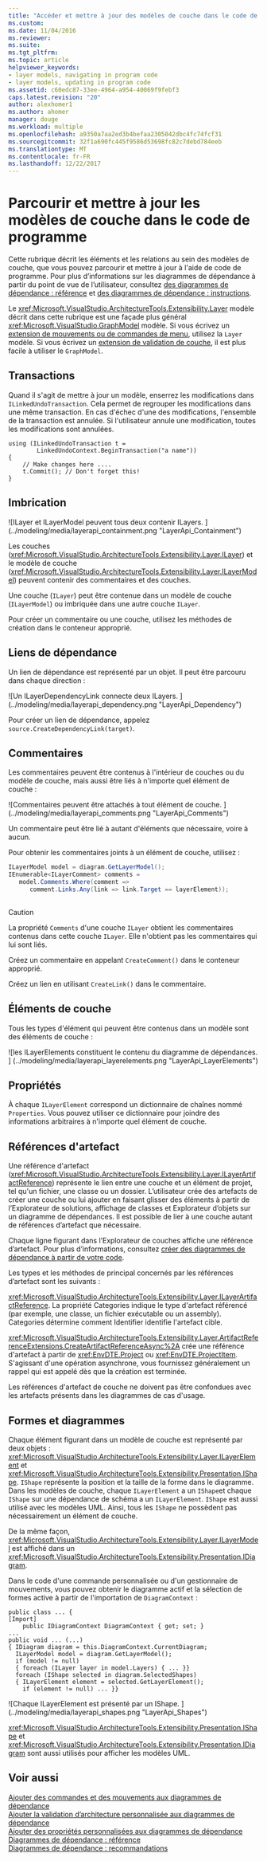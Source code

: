 ```yaml
---
title: "Accéder et mettre à jour des modèles de couche dans le code de programme | Documents Microsoft"
ms.custom: 
ms.date: 11/04/2016
ms.reviewer: 
ms.suite: 
ms.tgt_pltfrm: 
ms.topic: article
helpviewer_keywords:
- layer models, navigating in program code
- layer models, updating in program code
ms.assetid: c60edc87-33ee-4964-a954-40069f9febf3
caps.latest.revision: "20"
author: alexhomer1
ms.author: ahomer
manager: douge
ms.workload: multiple
ms.openlocfilehash: a9350a7aa2ed3b4befaa2305042dbc4fc74fcf31
ms.sourcegitcommit: 32f1a690fc445f9586d53698fc82c7debd784eeb
ms.translationtype: MT
ms.contentlocale: fr-FR
ms.lasthandoff: 12/22/2017
---
```

# <a name="navigate-and-update-layer-models-in-program-code"></a>Parcourir et mettre à jour les modèles de couche dans le code de programme
Cette rubrique décrit les éléments et les relations au sein des modèles de couche, que vous pouvez parcourir et mettre à jour à l'aide de code de programme. Pour plus d’informations sur les diagrammes de dépendance à partir du point de vue de l’utilisateur, consultez [des diagrammes de dépendance : référence](../modeling/layer-diagrams-reference.md) et [des diagrammes de dépendance : instructions](../modeling/layer-diagrams-guidelines.md).  
  
 Le <xref:Microsoft.VisualStudio.ArchitectureTools.Extensibility.Layer> modèle décrit dans cette rubrique est une façade plus général <xref:Microsoft.VisualStudio.GraphModel> modèle. Si vous écrivez un [extension de mouvements ou de commandes de menu](../modeling/add-commands-and-gestures-to-layer-diagrams.md), utilisez la `Layer` modèle. Si vous écrivez un [extension de validation de couche](../modeling/add-custom-architecture-validation-to-layer-diagrams.md), il est plus facile à utiliser le `GraphModel`.  
  
## <a name="transactions"></a>Transactions  
 Quand il s'agit de mettre à jour un modèle, enserrez les modifications dans `ILinkedUndoTransaction`. Cela permet de regrouper les modifications dans une même transaction. En cas d'échec d'une des modifications, l'ensemble de la transaction est annulée. Si l'utilisateur annule une modification, toutes les modifications sont annulées.  
  
```  
using (ILinkedUndoTransaction t =  
        LinkedUndoContext.BeginTransaction("a name"))  
{   
    // Make changes here ....  
    t.Commit(); // Don't forget this!  
}  
```  
  
## <a name="containment"></a>Imbrication  
 ![ILayer et ILayerModel peuvent tous deux contenir ILayers. ] (../modeling/media/layerapi_containment.png "LayerApi_Containment")  
  
 Les couches (<xref:Microsoft.VisualStudio.ArchitectureTools.Extensibility.Layer.ILayer>) et le modèle de couche (<xref:Microsoft.VisualStudio.ArchitectureTools.Extensibility.Layer.ILayerModel>) peuvent contenir des commentaires et des couches.  
  
 Une couche (`ILayer`) peut être contenue dans un modèle de couche (`ILayerModel`) ou imbriquée dans une autre couche `ILayer`.  
  
 Pour créer un commentaire ou une couche, utilisez les méthodes de création dans le conteneur approprié.  
  
## <a name="dependency-links"></a>Liens de dépendance  
 Un lien de dépendance est représenté par un objet. Il peut être parcouru dans chaque direction :  
  
 ![Un ILayerDependencyLink connecte deux ILayers. ] (../modeling/media/layerapi_dependency.png "LayerApi_Dependency")  
  
 Pour créer un lien de dépendance, appelez `source.CreateDependencyLink(target)`.  
  
## <a name="comments"></a>Commentaires  
 Les commentaires peuvent être contenus à l'intérieur de couches ou du modèle de couche, mais aussi être liés à n'importe quel élément de couche :  
  
 ![Commentaires peuvent être attachés à tout élément de couche. ] (../modeling/media/layerapi_comments.png "LayerApi_Comments")  
  
 Un commentaire peut être lié à autant d'éléments que nécessaire, voire à aucun.  
  
 Pour obtenir les commentaires joints à un élément de couche, utilisez :  
  
```csharp  
ILayerModel model = diagram.GetLayerModel();   
IEnumerable<ILayerComment> comments =   
   model.Comments.Where(comment =>   
      comment.Links.Any(link => link.Target == layerElement));  
  
```  
  
> [!CAUTION]
>  La propriété `Comments` d'une couche `ILayer` obtient les commentaires contenus dans cette couche `ILayer`. Elle n'obtient pas les commentaires qui lui sont liés.  
  
 Créez un commentaire en appelant `CreateComment()` dans le conteneur approprié.  
  
 Créez un lien en utilisant `CreateLink()` dans le commentaire.  
  
## <a name="layer-elements"></a>Éléments de couche  
 Tous les types d'élément qui peuvent être contenus dans un modèle sont des éléments de couche :  
  
 ![les ILayerElements constituent le contenu du diagramme de dépendances. ] (../modeling/media/layerapi_layerelements.png "LayerApi_LayerElements")  
  
## <a name="properties"></a>Propriétés  
 À chaque `ILayerElement` correspond un dictionnaire de chaînes nommé `Properties`. Vous pouvez utiliser ce dictionnaire pour joindre des informations arbitraires à n'importe quel élément de couche.  
  
## <a name="artifact-references"></a>Références d'artefact  
 Une référence d'artefact (<xref:Microsoft.VisualStudio.ArchitectureTools.Extensibility.Layer.ILayerArtifactReference>) représente le lien entre une couche et un élément de projet, tel qu'un fichier, une classe ou un dossier. L’utilisateur crée des artefacts de créer une couche ou lui ajouter en faisant glisser des éléments à partir de l’Explorateur de solutions, affichage de classes et Explorateur d’objets sur un diagramme de dépendances. Il est possible de lier à une couche autant de références d’artefact que nécessaire.  
  
 Chaque ligne figurant dans l’Explorateur de couches affiche une référence d’artefact. Pour plus d’informations, consultez [créer des diagrammes de dépendance à partir de votre code](../modeling/create-layer-diagrams-from-your-code.md).  
  
 Les types et les méthodes de principal concernés par les références d’artefact sont les suivants :  
  
 <xref:Microsoft.VisualStudio.ArchitectureTools.Extensibility.Layer.ILayerArtifactReference>. La propriété Categories indique le type d'artefact référencé (par exemple, une classe, un fichier exécutable ou un assembly). Categories détermine comment Identifier identifie l'artefact cible.  
  
 <xref:Microsoft.VisualStudio.ArchitectureTools.Extensibility.Layer.ArtifactReferenceExtensions.CreateArtifactReferenceAsync%2A> crée une référence d'artefact à partir de <xref:EnvDTE.Project> ou <xref:EnvDTE.ProjectItem>. S'agissant d'une opération asynchrone, vous fournissez généralement un rappel qui est appelé dès que la création est terminée.  
  
 Les références d'artefact de couche ne doivent pas être confondues avec les artefacts présents dans les diagrammes de cas d'usage.  
  
## <a name="shapes-and-diagrams"></a>Formes et diagrammes  
 Chaque élément figurant dans un modèle de couche est représenté par deux objets : <xref:Microsoft.VisualStudio.ArchitectureTools.Extensibility.Layer.ILayerElement> et <xref:Microsoft.VisualStudio.ArchitectureTools.Extensibility.Presentation.IShape>. `IShape` représente la position et la taille de la forme dans le diagramme. Dans les modèles de couche, chaque `ILayerElement` a un `IShape`et chaque `IShape` sur une dépendance de schéma a un `ILayerElement`. `IShape` est aussi utilisé avec les modèles UML. Ainsi, tous les `IShape` ne possèdent pas nécessairement un élément de couche.  
  
 De la même façon, <xref:Microsoft.VisualStudio.ArchitectureTools.Extensibility.Layer.ILayerModel> est affiché dans un <xref:Microsoft.VisualStudio.ArchitectureTools.Extensibility.Presentation.IDiagram>.  
  
 Dans le code d'une commande personnalisée ou d'un gestionnaire de mouvements, vous pouvez obtenir le diagramme actif et la sélection de formes active à partir de l'importation de `DiagramContext` :  
  
```  
public class ... {  
[Import]  
    public IDiagramContext DiagramContext { get; set; }  
...  
public void ... (...)   
{ IDiagram diagram = this.DiagramContext.CurrentDiagram;  
  ILayerModel model = diagram.GetLayerModel();  
  if (model != null)  
  { foreach (ILayer layer in model.Layers) { ... }}  
  foreach (IShape selected in diagram.SelectedShapes)  
  { ILayerElement element = selected.GetLayerElement();  
    if (element != null) ... }}  
```  
  
 ![Chaque ILayerElement est présenté par un IShape. ] (../modeling/media/layerapi_shapes.png "LayerApi_Shapes")  
  
 <xref:Microsoft.VisualStudio.ArchitectureTools.Extensibility.Presentation.IShape> et <xref:Microsoft.VisualStudio.ArchitectureTools.Extensibility.Presentation.IDiagram> sont aussi utilisés pour afficher les modèles UML. 
  
## <a name="see-also"></a>Voir aussi  
 [Ajouter des commandes et des mouvements aux diagrammes de dépendance](../modeling/add-commands-and-gestures-to-layer-diagrams.md)   
 [Ajouter la validation d’architecture personnalisée aux diagrammes de dépendance](../modeling/add-custom-architecture-validation-to-layer-diagrams.md)   
 [Ajouter des propriétés personnalisées aux diagrammes de dépendance](../modeling/add-custom-properties-to-layer-diagrams.md)   
 [Diagrammes de dépendance : référence](../modeling/layer-diagrams-reference.md)   
 [Diagrammes de dépendance : recommandations](../modeling/layer-diagrams-guidelines.md)   
